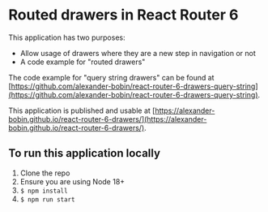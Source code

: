 # Routed drawers in React Router 6

This application has two purposes:
* Allow usage of drawers where they are a new step in navigation or not
* A code example for "routed drawers"

The code example for "query string drawers" can be found at [https://github.com/alexander-bobin/react-router-6-drawers-query-string](https://github.com/alexander-bobin/react-router-6-drawers-query-string).

This application is published and usable at [https://alexander-bobin.github.io/react-router-6-drawers/](https://alexander-bobin.github.io/react-router-6-drawers/).

## To run this application locally

1. Clone the repo
1. Ensure you are using Node 18+
1. `$ npm install`
1. `$ npm run start`
